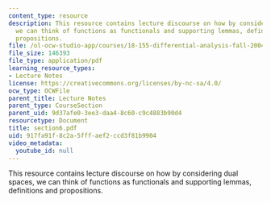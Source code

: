 ```yaml
---
content_type: resource
description: This resource contains lecture discourse on how by considering dual spaces,
  we can think of functions as functionals and supporting lemmas, definitions and
  propositions.
file: /ol-ocw-studio-app/courses/18-155-differential-analysis-fall-2004/917fa91f8c2a5fffaef2ccd3f81b9904_section6.pdf
file_size: 146393
file_type: application/pdf
learning_resource_types:
- Lecture Notes
license: https://creativecommons.org/licenses/by-nc-sa/4.0/
ocw_type: OCWFile
parent_title: Lecture Notes
parent_type: CourseSection
parent_uid: 9d37afe0-3ee3-daa4-8c60-c9c4883b90d4
resourcetype: Document
title: section6.pdf
uid: 917fa91f-8c2a-5fff-aef2-ccd3f81b9904
video_metadata:
  youtube_id: null
---
```

This resource contains lecture discourse on how by considering dual spaces, we can think of functions as functionals and supporting lemmas, definitions and propositions.